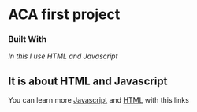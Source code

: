 # ACA first project

### Built With
_In_ _this_ _I_ _use_ _HTML_ _and_ _Javascript_

## It is about HTML and Javascript
You can learn more [Javascript](https://javascript.info) and [HTML](https://www.w3schools.com/html/) with this links